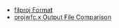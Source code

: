 * [filproj Format](filproj_format.md)
* [projwfc.x Output File Comparison](projwfc_output_comparison.md)
